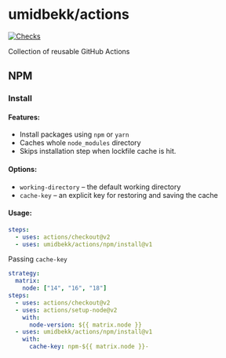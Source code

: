 # umidbekk/actions

[![Checks](https://github.com/umidbekk/actions/actions/workflows/checks.yml/badge.svg)](https://github.com/umidbekk/actions/actions/workflows/checks.yml)

Collection of reusable GitHub Actions

## NPM

### Install

#### Features:

- Install packages using `npm` or `yarn`
- Caches whole `node_modules` directory
- Skips installation step when lockfile cache is hit.

#### Options:

- `working-directory` – the default working directory
- `cache-key` – an explicit key for restoring and saving the cache

#### Usage:

```yaml
steps:
  - uses: actions/checkout@v2
  - uses: umidbekk/actions/npm/install@v1
```

Passing `cache-key`

```yaml
strategy:
  matrix:
    node: ["14", "16", "18"]
steps:
  - uses: actions/checkout@v2
  - uses: actions/setup-node@v2
    with:
      node-version: ${{ matrix.node }}
  - uses: umidbekk/actions/npm/install@v1
    with:
      cache-key: npm-${{ matrix.node }}-
```
